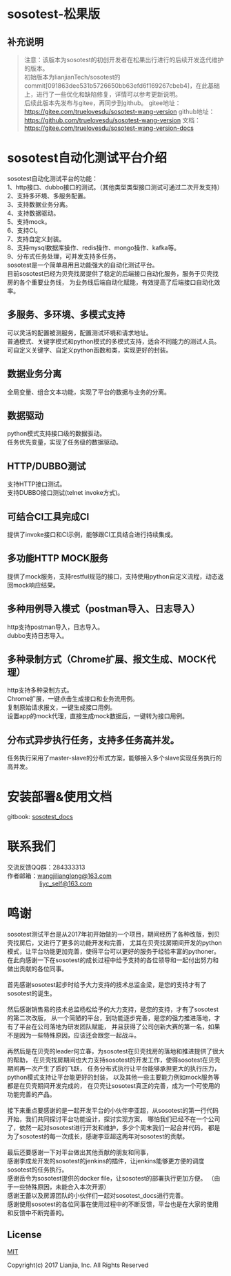 # sosotest-松果版
## 补充说明
> 注意：该版本为sosotest的初创开发者在松果出行进行的后续开发迭代维护的版本。<br>
> 初始版本为lianjianTech/sosotest的commit[091863dee531b5726650bb63efd6f169267cbeb4]，在此基础上，进行了一些优化和缺陷修复，详情可以参考更新说明。<br>
> 后续此版本先发布与gitee，再同步到github。
> gitee地址：https://gitee.com/truelovesdu/sosotest-wang-version
> github地址：https://github.com/truelovesdu/sosotest-wang-version
> 文档：https://gitee.com/truelovesdu/sosotest-wang-version-docs

# sosotest自动化测试平台介绍
sosotest自动化测试平台的功能：<br>
1、http接口、dubbo接口的测试。（其他类型类型接口测试可通过二次开发支持）<br>
2、支持多环境、多服务配置。<br>
3、支持数据业务分离。<br>
4、支持数据驱动。<br>
5、支持mock。<br>
6、支持CI。<br>
7、支持自定义封装。<br>
8、支持mysql数据库操作、redis操作、mongo操作、kafka等。<br>
9、分布式任务处理，可并发支持多任务。<br>
sosotest是一个简单易用且功能强大的自动化测试平台。<br>
目前sosotest已经为贝壳找房提供了稳定的后端接口自动化服务，服务于贝壳找房的各个重要业务线，
为业务线后端自动化赋能，有效提高了后端接口自动化效率。<br>

## 多服务、多环境、多模式支持
可以灵活的配置被测服务，配置测试环境和请求地址。<br>
普通模式、关键字模式和python模式的多模式支持，适合不同能力的测试人员。<br>
可自定义关键字、自定义python函数和类，实现更好的封装。

## 数据业务分离
全局变量、组合文本功能，实现了平台的数据与业务的分离。

## 数据驱动
python模式支持接口级的数据驱动。<br>
任务优先变量，实现了任务级的数据驱动。

## HTTP/DUBBO测试
支持HTTP接口测试。<br>
支持DUBBO接口测试(telnet invoke方式)。

## 可结合CI工具完成CI
提供了invoke接口和CI示例，能够跟CI工具结合进行持续集成。

## 多功能HTTP MOCK服务
提供了mock服务，支持restful规范的接口，支持使用python自定义流程，动态返回mock响应结果。

## 多种用例导入模式（postman导入、日志导入）
http支持postman导入，日志导入。<br>
dubbo支持日志导入。

## 多种录制方式（Chrome扩展、报文生成、MOCK代理）
http支持多种录制方式。<br>
Chrome扩展，一键点击生成接口和业务流用例。<br>
复制原始请求报文，一键生成接口用例。<br>
设置app的mock代理，直接生成mock数据后，一键转为接口用例。

## 分布式异步执行任务，支持多任务高并发。
任务执行采用了master-slave的分布式方案，能够接入多个slave实现任务执行的高并发。

# 安装部署&使用文档
gitbook: [sosotest_docs](https://github.com/truelovesdu/sosotest_docs) 

# 联系我们
交流反馈QQ群：284333313<br>
作者邮箱：wangjilianglong@163.com<br>
&nbsp;&nbsp;&nbsp;&nbsp;&nbsp;&nbsp;&nbsp;&nbsp;&nbsp;&nbsp;&nbsp;
&nbsp;&nbsp;&nbsp;&nbsp;&nbsp;&nbsp;&nbsp;liyc_self@163.com 

# 鸣谢
sosotest测试平台是从2017年初开始做的一个项目，期间经历了各种改版，到贝壳找房后，又进行了更多的功能开发和完善，
尤其在贝壳找房期间开发的python模式，让平台功能更加完善，使得平台可以更好的服务于经验丰富的pythoner。
在此向感谢一下在sosotest的成长过程中给予支持的各位领导和一起付出努力和做出贡献的各位同事。<br><br>
首先感谢sosotest起步时给予大力支持的技术总监金梁，是您的支持才有了sosotest的诞生。<br><br>
然后感谢销售易的技术总监杨松给予的大力支持，是您的支持，才有了sosotest的第二次改版，
从一个简陋的平台，到功能逐步完善，是您的强力推进落地，才有了平台在公司落地为研发团队赋能，
并且获得了公司创新大赛的第一名，如果不是因为一些特殊原因，应该还会跟您一起战斗。<br><br>
再然后是在贝壳的leader何立春，为sosotest在贝壳找房的落地和推进提供了很大的帮助，
在贝壳找房期间也大力支持sosotest的开发工作，使得sosotest在贝壳期间再一次产生了质的飞跃，
任务分布式执行让平台能够承担更大的执行压力，
python模式支持让平台能更好的封装，
以及其他一些主要能力例如mock服务等都是在贝壳期间开发完成的，
在贝壳让sosotest真正的完善，成为一个可使用的功能完善的产品。<br><br>
接下来重点要感谢的是一起开发平台的小伙伴李亚超，从sosotest的第一行代码开始，我们共同探讨平台功能设计，探讨实现方案，
哪怕我们已经不在一个公司了，依然一起对sosotest进行开发和维护，多少个周末我们一起合并代码，
都是为了sosotest的每一次成长，感谢李亚超这两年对sosotest的贡献。<br><br>
最后还要感谢一下对平台做出其他贡献的朋友和同事，<br>
感谢李成龙开发的sosotest的jenkins的插件，让jenkins能够更方便的调度sosotest的任务执行。<br>
感谢岳令为sosotest提供的docker file，让sosotest的部署执行更加方便。
（由于一些特殊原因，未能合入本次开源）<br>
感谢王蕾以及房源团队的小伙伴们一起对sosotest_docs进行完善。<br>
感谢使用sosotest的各位同事在使用过程中的不断反馈，平台也是在大家的使用和反馈中不断完善的。

## License

[MIT](http://opensource.org/licenses/MIT)

Copyright(c) 2017 Lianjia, Inc. All Rights Reserved